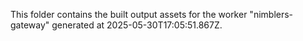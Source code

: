 This folder contains the built output assets for the worker "nimblers-gateway" generated at 2025-05-30T17:05:51.867Z.